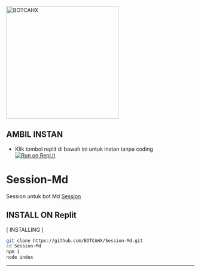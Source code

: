 <div align="alight">
<img src="https://telegra.ph/file/19968eb11731f27620ffe.jpg" alt="BOTCAHX" width="300" />

## AMBIL INSTAN
- Klik tombol replit di bawah ini untuk instan tanpa coding  
[![Run on Repl.it](https://repl.it/badge/github/quiec/whatsAlfa)](https://replit.com/@tioclkp02/Session-Md-5#.replit)

# Session-Md
Session untuk bot Md 
[Session](https://replit.com/@tioclkp02/Session-Md-5#.replit)

  

## INSTALL ON Replit
[ INSTALLING ]

```bash
git clone https://github.com/BOTCAHX/Session-Md.git
cd Session-Md
npm i
node index
```
---------
